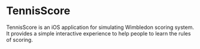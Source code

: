 # TennisScore

TennisScore is an iOS application for simulating Wimbledon scoring system. It provides a simple interactive experience to help people to learn the rules of scoring.


